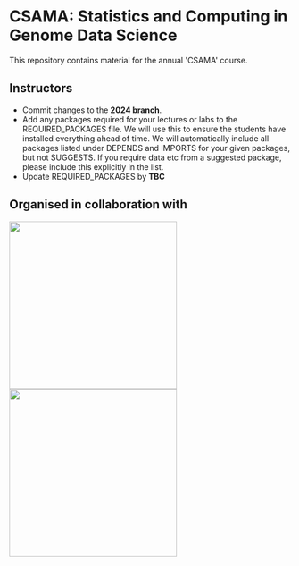 # CSAMA: Statistics and Computing in Genome Data Science

This repository contains material for the annual 'CSAMA' course.
<!--
## Students

You can find a curated version of the lecture and lab material at:

http://www-huber.embl.de/users/msmith/csama2019/materials/
-->

## Instructors

 - Commit changes to the **2024 branch**.
 - Add any packages required for your lectures or labs to the REQUIRED_PACKAGES file.  We will use this to ensure the students have installed everything ahead of time.  We will automatically include all packages listed under DEPENDS and IMPORTS for your given packages, but not SUGGESTS.  If you require data etc from a suggested package, please include this explicitly in the list.
 - Update REQUIRED_PACKAGES by **TBC**

## Organised in collaboration with

<p float="left">
  <img src="https://www.bioconductor.org/images/logo/jpg/bioconductor_logo_rgb.jpg" width="300" align="bottom"/>
  <img src="https://csama2023.bioconductor.eu/img/clients/UNIPD_logo.png" width="300" /> 
</p>

